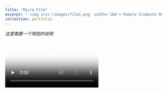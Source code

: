 ```yaml
---
title: "Micro Film"
excerpt: " <img src='/images/film1.png' width='160'> Female Students Majoring in Film Art "
collection: portfolio
--- 
```


*这里需要一个简短的说明*

<video id="video" controls="" preload="none" poster="/images/f-3.png">
      <source id="mp4" src="/files/ed6daf4aa980dc6192359481f743a036.mp4" type="video/mp4">
</videos>
